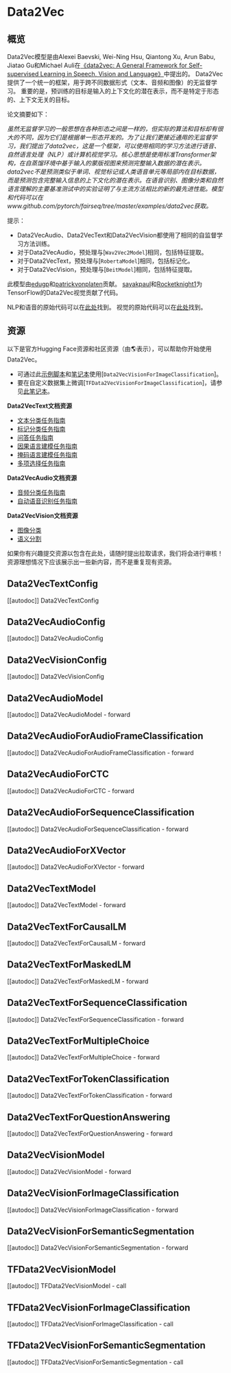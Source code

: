 <!--版权所有2022年HuggingFace团队。保留所有权利。

根据Apache许可证第2.0版（“许可证”），除非符合以下规定，否则不得使用此文件；
你可以在以下的网址上获得许可证的副本

http://www.apache.org/licenses/LICENSE-2.0

除非适用法律要求或书面同意，根据许可证分发的软件是基于“按原样”提供的，
没有任何明示或暗示的担保或条件。请参阅许可证以了解许可证下的特定语言的权限和限制。

⚠️注意，此文件采用Markdown格式，但包含特定于我们doc-builder（类似于MDX）的语法，可能无法在你的Markdown查看器中正确显示。-->

# Data2Vec

## 概览

Data2Vec模型是由Alexei Baevski, Wei-Ning Hsu, Qiantong Xu, Arun Babu, Jiatao Gu和Michael Auli在[《data2vec: A General Framework for Self-supervised Learning in Speech, Vision and Language》](https://arxiv.org/pdf/2202.03555)中提出的。
Data2Vec提供了一个统一的框架，用于跨不同数据形式（文本、音频和图像）的无监督学习。
重要的是，预训练的目标是输入的上下文化的潜在表示，而不是特定于形态的、上下文无关的目标。

论文摘要如下：

*虽然无监督学习的一般思想在各种形态之间是一样的，但实际的算法和目标却有很大的不同，因为它们是根据单一形态开发的。为了让我们更接近通用的无监督学习，我们提出了data2vec，这是一个框架，可以使用相同的学习方法进行语音、自然语言处理（NLP）或计算机视觉学习。核心思想是使用标准Transformer架构，在自蒸馏环境中基于输入的蒙版视图来预测完整输入数据的潜在表示。data2vec不是预测类似于单词、视觉标记或人类语音单元等局部内在目标数据，而是预测包含完整输入信息的上下文化的潜在表示。在语音识别、图像分类和自然语言理解的主要基准测试中的实验证明了与主流方法相比的新的最先进性能。模型和代码可以在www.github.com/pytorch/fairseq/tree/master/examples/data2vec获取。*

提示：

- Data2VecAudio、Data2VecText和Data2VecVision都使用了相同的自监督学习方法训练。
- 对于Data2VecAudio，预处理与[`Wav2Vec2Model`]相同，包括特征提取。
- 对于Data2VecText，预处理与[`RobertaModel`]相同，包括标记化。
- 对于Data2VecVision，预处理与[`BeitModel`]相同，包括特征提取。

此模型由[edugp](https://huggingface.co/edugp)和[patrickvonplaten](https://huggingface.co/patrickvonplaten)贡献。
[sayakpaul](https://github.com/sayakpaul)和[Rocketknight1](https://github.com/Rocketknight1)为TensorFlow的Data2Vec视觉贡献了代码。

NLP和语音的原始代码可以在[此处](https://github.com/pytorch/fairseq/tree/main/examples/data2vec)找到。
视觉的原始代码可以在[此处](https://github.com/facebookresearch/data2vec_vision/tree/main/beit)找到。


## 资源

以下是官方Hugging Face资源和社区资源（由🌎表示），可以帮助你开始使用Data2Vec。

<PipelineTag pipeline="image-classification"/>

- 可通过此[示例脚本](https://github.com/huggingface/transformers/tree/main/examples/pytorch/image-classification)和[笔记本](https://colab.research.google.com/github/huggingface/notebooks/blob/main/examples/image_classification.ipynb)使用[`Data2VecVisionForImageClassification`]。
- 要在自定义数据集上微调[`TFData2VecVisionForImageClassification`]，请参见[此笔记本](https://colab.research.google.com/github/sayakpaul/TF-2.0-Hacks/blob/master/data2vec_vision_image_classification.ipynb)。

**Data2VecText文档资源**
- [文本分类任务指南](../tasks/sequence_classification)
- [标记分类任务指南](../tasks/token_classification)
- [问答任务指南](../tasks/question_answering)
- [因果语言建模任务指南](../tasks/language_modeling)
- [掩码语言建模任务指南](../tasks/masked_language_modeling)
- [多项选择任务指南](../tasks/multiple_choice)

**Data2VecAudio文档资源**
- [音频分类任务指南](../tasks/audio_classification)
- [自动语音识别任务指南](../tasks/asr)

**Data2VecVision文档资源**
- [图像分类](../tasks/image_classification)
- [语义分割](../tasks/semantic_segmentation)

如果你有兴趣提交资源以包含在此处，请随时提出拉取请求，我们将会进行审核！资源理想情况下应该展示出一些新内容，而不是重复现有资源。

## Data2VecTextConfig

[[autodoc]] Data2VecTextConfig

## Data2VecAudioConfig

[[autodoc]] Data2VecAudioConfig

## Data2VecVisionConfig

[[autodoc]] Data2VecVisionConfig


## Data2VecAudioModel

[[autodoc]] Data2VecAudioModel
    - forward

## Data2VecAudioForAudioFrameClassification

[[autodoc]] Data2VecAudioForAudioFrameClassification
    - forward

## Data2VecAudioForCTC

[[autodoc]] Data2VecAudioForCTC
    - forward

## Data2VecAudioForSequenceClassification

[[autodoc]] Data2VecAudioForSequenceClassification
    - forward

## Data2VecAudioForXVector

[[autodoc]] Data2VecAudioForXVector
    - forward

## Data2VecTextModel

[[autodoc]] Data2VecTextModel
    - forward

## Data2VecTextForCausalLM

[[autodoc]] Data2VecTextForCausalLM
    - forward

## Data2VecTextForMaskedLM

[[autodoc]] Data2VecTextForMaskedLM
    - forward

## Data2VecTextForSequenceClassification

[[autodoc]] Data2VecTextForSequenceClassification
    - forward

## Data2VecTextForMultipleChoice

[[autodoc]] Data2VecTextForMultipleChoice
    - forward

## Data2VecTextForTokenClassification

[[autodoc]] Data2VecTextForTokenClassification
    - forward

## Data2VecTextForQuestionAnswering

[[autodoc]] Data2VecTextForQuestionAnswering
    - forward

## Data2VecVisionModel

[[autodoc]] Data2VecVisionModel
    - forward

## Data2VecVisionForImageClassification

[[autodoc]] Data2VecVisionForImageClassification
    - forward

## Data2VecVisionForSemanticSegmentation

[[autodoc]] Data2VecVisionForSemanticSegmentation
    - forward

## TFData2VecVisionModel

[[autodoc]] TFData2VecVisionModel
    - call

## TFData2VecVisionForImageClassification

[[autodoc]] TFData2VecVisionForImageClassification
    - call

## TFData2VecVisionForSemanticSegmentation

[[autodoc]] TFData2VecVisionForSemanticSegmentation
    - call

